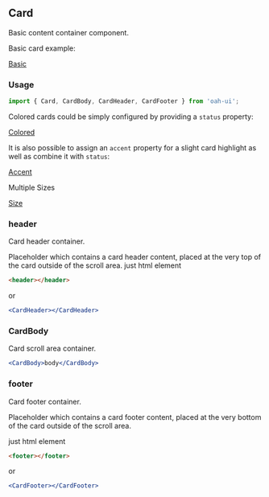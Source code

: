 ## Card

Basic content container component.

Basic card example:

[Basic](demo://Basic.tsx)

### Usage

```js
import { Card, CardBody, CardHeader, CardFooter } from 'oah-ui';
```

Colored cards could be simply configured by providing a `status` property:

[Colored](demo://Colored.tsx)

It is also possible to assign an `accent` property for a slight card highlight as well as combine it with `status`:

[Accent](demo://Accent.tsx)

Multiple Sizes

[Size](demo://Size.tsx)

### header

Card header container.

Placeholder which contains a card header content, placed at the very top of the card outside of the scroll area.
just html element

```html
<header></header>
```

or

```jsx
<CardHeader></CardHeader>
```

### CardBody

Card scroll area container.

```jsx
<CardBody>body</CardBody>
```

### footer

Card footer container.

Placeholder which contains a card footer content, placed at the very bottom of the card outside of the scroll area.

just html element

```html
<footer></footer>
```

or

```jsx
<CardFooter></CardFooter>
```
